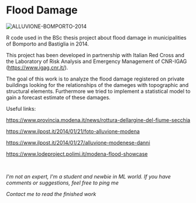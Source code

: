 # Flood Damage

![ALLUVIONE-BOMPORTO-2014](https://user-images.githubusercontent.com/40363581/140780540-9709c068-776c-45c6-9085-7ad6af6638d2.jpg)

R code used in the BSc thesis project about flood damage in municipalities of Bomporto and Bastiglia in 2014.

This project has been developed in partnership with Italian Red Cross and the Laboratory of Risk Analysis and Emergency Management of CNR-IGAG (https://www.igag.cnr.it/).

The goal of this work is to analyze the flood damage registered on private buildings looking for the relationships of the dameges with topographic and structural elements.
Furthermore we tried to implement a statistical model to gain a forecast estimate of these damages.


Useful links:

https://www.provincia.modena.it/news/rottura-dellargine-del-fiume-secchia

https://www.ilpost.it/2014/01/21/foto-alluvione-modena

https://www.ilpost.it/2014/01/27/alluvione-modenese-danni

https://www.lodeproject.polimi.it/modena-flood-showcase

<br />

*I'm not an expert, I'm a student and newbie in ML world. If you have comments or suggestions, feel free to ping me*

*Contact me to read the finished work*
